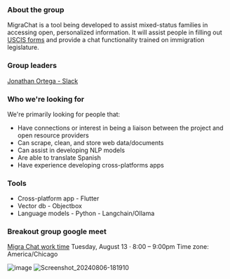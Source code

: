### About the group
MigraChat is a tool being developed to assist mixed-status families in accessing open, personalized information. It will assist people in filling out [USCIS forms](https://www.uscis.gov/forms/all-forms) and provide a chat functionality trained on immigration legislature.

### Group leaders
[Jonathan Ortega - Slack](https://chihacknight.slack.com/team/U05DEKR0WJD)

### Who we're looking for
We're primarily looking for people that:

- Have connections or interest in being a liaison between the project and open resource providers
- Can scrape, clean, and store web data/documents
- Can assist in developing NLP models
- Are able to translate Spanish
- Have experience developing cross-platforms apps

### Tools
- Cross-platform app - Flutter
- Vector db - Objectbox
- Language models - Python - Langchain/Ollama

### Breakout group google meet
[Migra Chat work time](https://meet.google.com/yng-jjhk-itp)
Tuesday, August 13 · 8:00 – 9:00pm
Time zone: America/Chicago

![image](https://github.com/user-attachments/assets/b11fecbe-5f90-4273-a00f-2386934ba379)
![Screenshot_20240806-181910](https://github.com/user-attachments/assets/ed28e8bf-9cee-44c8-9684-8fa1b6fa736b)